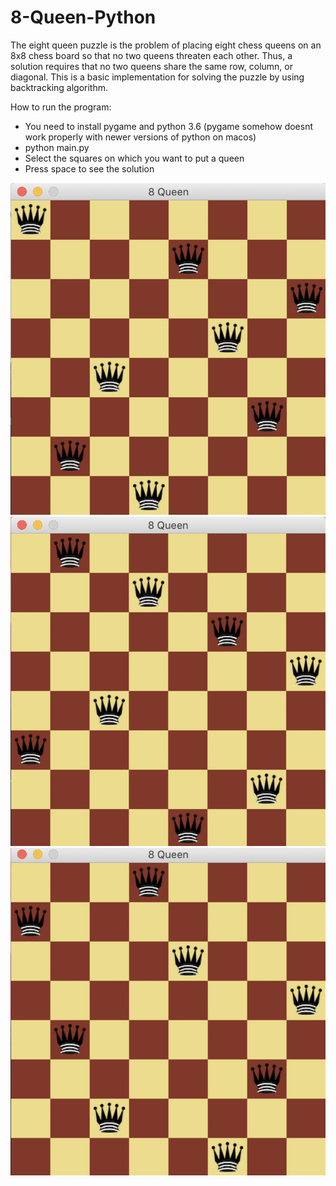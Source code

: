 # 8-Queen-Python
The eight queen puzzle is the problem of placing eight chess queens on an 8x8 chess board so that no two queens threaten each other. Thus, a solution requires that no two queens share the same row, column, or diagonal. This is a basic implementation for solving the puzzle by using backtracking algorithm.

How to run the program:
* You need to install pygame and python 3.6 (pygame somehow doesnt work properly with newer versions of python on macos)
* python main.py
* Select the squares on which you want to put a queen
* Press space to see the solution

![First Image](https://github.com/RamtinTJB/8-Queen-Python/blob/master/Images/img1.png) ![Second Image](https://github.com/RamtinTJB/8-Queen-Python/blob/master/Images/img2.png) 
![Third Image](https://github.com/RamtinTJB/8-Queen-Python/blob/master/Images/img3.png)